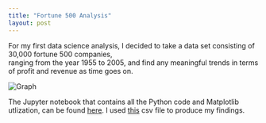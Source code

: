 ```yaml
---
title: "Fortune 500 Analysis"
layout: post
---
```


For my first data science analysis, I decided to take a data set consisting of 30,000 fortune 500 companies,  
ranging from the year 1955 to 2005, and find any meaningful trends in terms of profit and revenue as time goes on. 

![Graph](https://drive.google.com/file/d/1U646JAPl5PjWm8GxUAdbcaMXq1KI_nX1/view?usp=sharing)


The Jupyter notebook that contains all the Python code and Matplotlib utlization, can be found [here](https://drive.google.com/file/d/1J-9n5tgsBOqOzPcPLU3Wql1Klsd_CShy/view?usp=sharing). I used [this](https://drive.google.com/file/d/1_cnRlalFOithk77k2Q-0v-JPIgW-gFkE/view?usp=sharing) csv file to produce my findings. 
